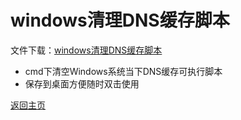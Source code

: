 # windows清理DNS缓存脚本

文件下载：[windows清理DNS缓存脚本](https://github.com/BingMeme/OpenWrt_CN_Releases/releases/download/ClearDNS/ClearDNS.bat)             

* cmd下清空Windows系统当下DNS缓存可执行脚本         
* 保存到桌面方便随时双击使用             


[返回主页](../README.md)           
